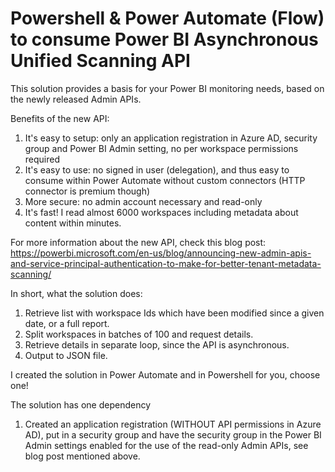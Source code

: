 # Powershell & Power Automate (Flow) to consume Power BI Asynchronous Unified Scanning API
This solution provides a basis for your Power BI monitoring needs, based on the newly released Admin APIs.

Benefits of the new API:
1) It's easy to setup: only an application registration in Azure AD, security group and Power BI Admin setting, no per workspace permissions required
2) It's easy to use: no signed in user (delegation), and thus easy to consume within Power Automate without custom connectors (HTTP connector is premium though)
3) More secure: no admin account necessary and read-only
4) It's fast! I read almost 6000 workspaces including metadata about content within minutes.

For more information about the new API, check this blog post:
https://powerbi.microsoft.com/en-us/blog/announcing-new-admin-apis-and-service-principal-authentication-to-make-for-better-tenant-metadata-scanning/

In short, what the solution does:

1) Retrieve list with workspace Ids which have been modified since a given date, or a full report.
2) Split workspaces in batches of 100 and request details. 
3) Retrieve details in separate loop, since the API is asynchronous.
4) Output to JSON file.

I created the solution in Power Automate and in Powershell for you, choose one!

The solution has one dependency
1) Created an application registration (WITHOUT API permissions in Azure AD), put in a security group and have the security group in the Power BI Admin settings enabled for the use of the read-only Admin APIs, see blog post mentioned above.
